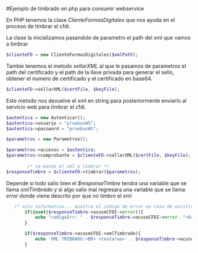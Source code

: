 #Ejemplo de timbrado en php para consumir webservice

En PHP tenemos la clase _ClienteFormasDigitales_ que nos ayuda en el proceso de timbrar el cfdi.

La clase la inicializamos pasandole de parametro el path del xml que vamos a timbrar

```PHP
$clienteFD = new ClienteFormasDigitales($xmlPath);
```

Tambie tenemos el metodo _sellarXML_ al que le pasamos de parametros el path del certificado y el path de la llave privada para generar el sello, obtener el numero de certificado y el certificado en base64.

```PHP
$clienteFD->sellarXML($certFile, $keyFile);
```
Este metodo nos devuelve el xml en string para posteriormente enviarlo al servicio web para timbrar el cfdi.

```PHP
$autentica = new Autenticar();
$autentica->usuario = "pruebasWS";
$autentica->password = "pruebasWS";

$parametros = new Parametros();

$parametros->accesos = $autentica;
$parametros->comprobante = $clienteFD->sellarXML($certFile, $keyFile);
		
		/* se manda el xml a timbrar */
$responseTimbre = $clienteFD->timbrar($parametros); 
 ```
 
 Depende si todo salio bien el _$responseTimbre_ tendra una variable que se llama _xmlTimbrado_ y si algo salio mal regresara una variable que se llama _error_ donde viene descrito por que no timbro el xml 
 
 ```PHP
 	/* solo informativo... muestra el codigo de error en caso de existir y resultados */
		if(isset($responseTimbre->acuseCFDI->error)){
			echo "codigoErr: " . $responseTimbre->acuseCFDI->error. "<br>";
		}

		if($responseTimbre->acuseCFDI->xmlTimbrado){
			echo 'XML TMIBRADO:<BR> <textarea>' . $responseTimbre->acuseCFDI->xmlTimbrado . '</textarea>';
		}

 ```
